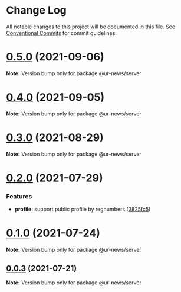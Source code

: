 # Change Log

All notable changes to this project will be documented in this file.
See [Conventional Commits](https://conventionalcommits.org) for commit guidelines.

# [0.5.0](https://github.com/RedJanvier/ur-news/compare/v0.4.0...v0.5.0) (2021-09-06)

**Note:** Version bump only for package @ur-news/server





# [0.4.0](https://github.com/RedJanvier/ur-news/compare/v0.3.1...v0.4.0) (2021-09-05)

**Note:** Version bump only for package @ur-news/server





# [0.3.0](https://github.com/RedJanvier/ur-news/compare/v0.2.0...v0.3.0) (2021-08-29)

**Note:** Version bump only for package @ur-news/server





# [0.2.0](https://github.com/RedJanvier/ur-news/compare/v0.1.0...v0.2.0) (2021-07-29)


### Features

* **profile:** support public profile by regnumbers ([3825fc5](https://github.com/RedJanvier/ur-news/commit/3825fc587544608663bd1553f787da083877063d))





# [0.1.0](https://github.com/RedJanvier/ur-news/compare/v0.0.3...v0.1.0) (2021-07-24)

**Note:** Version bump only for package @ur-news/server





## [0.0.3](https://github.com/RedJanvier/ur-news/compare/v0.0.2...v0.0.3) (2021-07-21)

**Note:** Version bump only for package @ur-news/server
